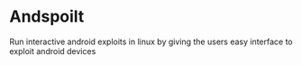 # Andspoilt
Run interactive android exploits in linux by giving the users easy interface to exploit android devices
